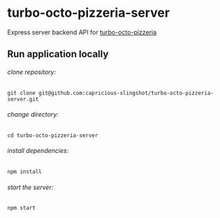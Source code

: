 # turbo-octo-pizzeria-server

Express server backend API for [turbo-octo-pizzeria](https://github.com/capricious-slingshot/turbo-octo-pizzeria)

## Run application locally

###### clone repository:

`git clone git@github.com:capricious-slingshot/turbo-octo-pizzeria-server.git`

###### change directory:

`cd turbo-octo-pizzeria-server`

###### install dependencies:

`npm install`

###### start the server:

`npm start`

<!-- ## Live Project
###### Front End
  [turbo-octo-pizzeria](URL)

###### Back End
[turbo-octo-pizzeria](URL) -->
